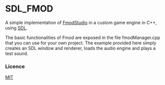 # SDL_FMOD

A simple implementation of [FmodStudio](https://fmod.com/) in a custom game engine in C++, using [SDL](https://www.libsdl.org/).

The basic functionalities of Fmod are exposed in the file fmodManager.cpp that you can use for your own project.
The example provided here simply creates an SDL window and renderer, loads the audio engine and plays a test sound.

### Licence

[MIT](https://mit-license.org/)
